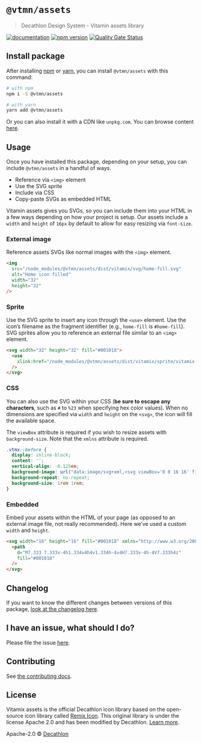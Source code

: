 # `@vtmn/assets`

> Decathlon Design System - Vitamin assets library

<a href="https://decathlon.zeroheight.com/styleguide/s/35776/p/895daa-assets"><img src="https://img.shields.io/badge/decathlon.design-docs-007dbc" alt="documentation" /></a>
<a href="https://www.npmjs.com/package/@vtmn/assets"><img src="https://img.shields.io/npm/v/@vtmn/assets?style=flat&logo=npm" alt="npm version" /></a>
<a href="https://sonarcloud.io/dashboard?id=decathlon_vitamin-web_assets"><img src="https://sonarcloud.io/api/project_badges/measure?project=decathlon_vitamin-web_assets&metric=alert_status" alt="Quality Gate Status" /></a>

## Install package

After installing [npm](https://docs.npmjs.com/downloading-and-installing-node-js-and-npm) or [yarn](https://yarnpkg.com/en/docs/install), you can install `@vtmn/assets` with this command:

```sh
# with npm
npm i -S @vtmn/assets

# with yarn
yarn add @vtmn/assets
```

Or you can also install it with a CDN like `unpkg.com`. You can browse content [here](https://unpkg.com/@vtmn/assets/).

## Usage

Once you have installed this package, depending on your setup, you can include `@vtmn/assets` in a handful of ways.

- Reference via `<img>` element
- Use the SVG sprite
- Include via CSS
- Copy-paste SVGs as embedded HTML

Vitamin assets gives you SVGs, so you can include them into your HTML in a few ways depending on how your project is setup.
Our assets include a `width` and `height` of `16px` by default to allow for easy resizing via `font-size`.

### External image

Reference assets SVGs like normal images with the `<img>` element.

```html
<img
  src="/node_modules/@vtmn/assets/dist/vitamix/svg/home-fill.svg"
  alt="Home icon filled"
  width="32"
  height="32"
/>
```

### Sprite

Use the SVG sprite to insert any icon through the `<use>` element. Use the icon’s filename as the fragment identifier (e.g., `home-fill` is `#home-fill`). SVG sprites allow you to reference an external file similar to an `<img>` element.

```html
<svg width="32" height="32" fill="#001018">
  <use
    xlink:href="/node_modules/@vtmn/assets/dist/vitamix/sprite/vitamix.svg#home-fill"
  />
</svg>
```

### CSS

You can also use the SVG within your CSS (**be sure to escape any characters**, such as `#` to `%23` when specifying hex color values). When no dimensions are specified via `width` and `height` on the `<svg>`, the icon will fill the available space.

The `viewBox` attribute is required if you wish to resize assets with `background-size`. Note that the `xmlns` attribute is required.

```css
.vtmx::before {
  display: inline-block;
  content: '';
  vertical-align: -0.125em;
  background-image: url("data:image/svg+xml,<svg viewBox='0 0 16 16' fill='%23333' xmlns='http://www.w3.org/2000/svg'><path d="M7.3337.333v-4h1.334v4h4v1.334h-4v4h7.333v-4h-4v7.333h4z' fill='#001018'/></svg>');
  background-repeat: no-repeat;
  background-size: 1rem 1rem;
}
```

### Embedded

Embed your assets within the HTML of your page (as opposed to an external image file, not really recommended). Here we’ve used a custom `width` and `height`.

```html
<svg width="16" height="16" fill="#001018" xmlns="http://www.w3.org/2000/svg">
  <path
    d="M7.333 7.333v-4h1.334v4h4v1.334h-4v4H7.333v-4h-4V7.333h4z"
    fill="#001018"
  />
</svg>
```

## Changelog

If you want to know the different changes between versions of this package, [look at the changelog here](https://github.com/Decathlon/vitamin-web/blob/main/packages/sources/assets/CHANGELOG.md).

## I have an issue, what should I do?

Please file the issue [here](https://github.com/Decathlon/vitamin-web/issues/new).

## Contributing

See [the contributing docs](https://github.com/Decathlon/vitamin-web/blob/main/CONTRIBUTING.md).

## License

Vitamix assets is the official Decathlon icon library based on the open-source icon library called [Remix Icon](https://remixicon.com/). This original library is under the license Apache 2.0 and has been modified by Decathlon. [Learn more](https://www.decathlon.design/726f8c765/p/76e6e0-vitamix-license).

Apache-2.0 © [Decathlon](https://github.com/Decathlon)
